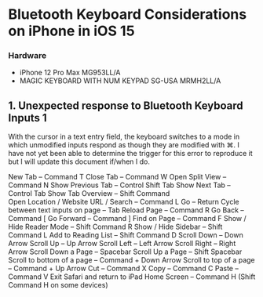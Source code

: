 # Bluetooth Keyboard Considerations on iPhone in iOS 15
### Hardware
* iPhone 12 Pro Max MG953LL/A
* MAGIC KEYBOARD WITH NUM KEYPAD SG-USA
MRMH2LL/A
## 1. Unexpected response to Bluetooth Keyboard Inputs 1
With the cursor in a text entry field, the keyboard switches to a mode in which unmodified inputs respond as though they are modified with ⌘. I have not yet been able to determine the trigger for this error to reproduce it but I will update this document if/when I do.

New Tab – Command T
Close Tab – Command W
Open Split View – Command N
Show Previous Tab – Control Shift Tab
Show Next Tab – Control Tab
Show Tab Overview – Shift Command \
Open Location / Website URL / Search – Command L
Go – Return
Cycle between text inputs on page – Tab
Reload Page – Command R
Go Back – Command [
Go Forward – Command ]
Find on Page – Command F
Show / Hide Reader Mode – Shift Command R
Show / Hide Sidebar – Shift Command L
Add to Reading List – Shift Command D
Scroll Down – Down Arrow
Scroll Up – Up Arrow
Scroll Left – Left Arrow
Scroll Right – Right Arrow
Scroll Down a Page – Spacebar
Scroll Up a Page – Shift Spacebar
Scroll to bottom of a page – Command + Down Arrow
Scroll to top of a page – Command + Up Arrow
Cut – Command X
Copy – Command C
Paste – Command V
Exit Safari and return to iPad Home Screen – Command H (Shift Command H on some devices)